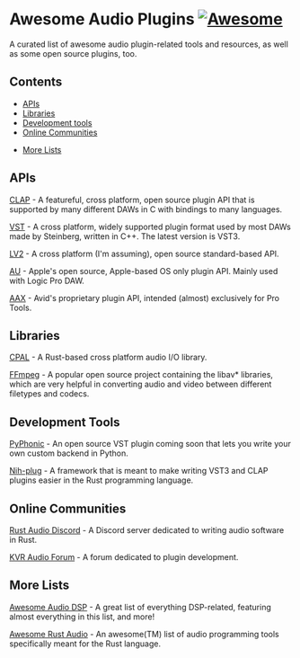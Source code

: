 # Awesome Audio Plugins [![Awesome](https://awesome.re/badge-flat.svg)](https://github.com/sindresorhus/awesome)

A curated list of awesome audio plugin-related tools and resources, as well as some open source plugins, too.

## Contents
- [APIs](#apis)
- [Libraries](#libraries)
- [Development tools](#development-tools)
- [Online Communities](#online-communities)
<!-- - [Learning Resources](#learning-resources) -->
<!-- - [Open Source Plugins](#open-source-plugins) -->
- [More Lists](#more-lists)

## APIs
[CLAP](https://cleveraudio.org) - A featureful, cross platform, open source plugin API that is supported by many different DAWs in C with bindings to many languages.

[VST](https://www.steinberg.net/developers/) - A cross platform, widely supported plugin format used by most DAWs made by Steinberg, written in C++. The latest version is VST3.

[LV2](https://gitlab.com/lv2/lv2/) - A cross platform (I'm assuming), open source standard-based API.

[AU](https://github.com/apple/AudioUnitSDK) - Apple's open source, Apple-based OS only plugin API. Mainly used with Logic Pro DAW.

[AAX](https://apps.avid.com/aax-portal/) - Avid's proprietary plugin API, intended (almost) exclusively for Pro Tools.

## Libraries
[CPAL](https://crates.io/crates/cpal) - A Rust-based cross platform audio I/O library.

[FFmpeg](https://ffmpeg.org/) - A popular open source project containing the libav* libraries, which are very helpful in converting audio and video between different filetypes and codecs.

## Development Tools
[PyPhonic](https://github.com/audiofluff/PyPhonic) - An open source VST plugin coming soon that lets you write your own custom backend in Python.

[Nih-plug](https://) - A framework that is meant to make writing VST3 and CLAP plugins easier in the Rust programming language.

## Online Communities
[Rust Audio Discord](discord.gg/) - A Discord server dedicated to writing audio software in Rust.

[KVR Audio Forum](https://www.kvraudio.com/forum/) - A forum dedicated to plugin development.

## More Lists
[Awesome Audio DSP](https://github.com/BillyDM/awesome-audio-dsp) - A great list of everything DSP-related, featuring almost everything in this list, and more!

[Awesome Rust Audio](https://github.com/kfrncs/awesome-rust-audio) - An awesome(TM) list of audio programming tools specifically meant for the Rust language.